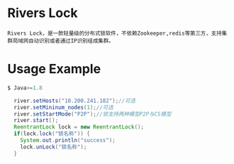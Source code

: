 # Rivers Lock
	Rivers Lock，是一款轻量级的分布式锁软件，不依赖Zookeeper,redis等第三方，支持集群局域网自动识别或者通过IP识别组成集群。
# Usage Example
```Java 
$ Java>=1.8
```
```Java
  river.setHosts("10.200.241.182");//可选
  river.setMininum_nodes(1);//可选
  river.setStartMode("P2P");//锁支持两种模型P2P与CS模型
  river.start(); 
  ReentrantLock lock = new ReentrantLock();
  if(lock.lock("锁名称")) {
    System.out.println("success");
    lock.unLock("锁名称");
  }
```

